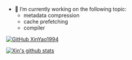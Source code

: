 
<!--
**XinYao1994/XinYao1994** is a ✨ _special_ ✨ repository because its `README.md` (this file) appears on your GitHub profile.

Here are some ideas to get you started:

- 🔭 I’m currently working on ...
- 🌱 I’m currently learning ...
- 👯 I’m looking to collaborate on ...
- 🤔 I’m looking for help with ...
- 💬 Ask me about ...
- 📫 How to reach me: ...
- 😄 Pronouns: ...
- ⚡ Fun fact: ...
-->

- 🔭 I’m currently working on the following topic:
   -  metadata compression  
   -  cache prefetching
   -  compiler  

[![GitHub XinYao1994](https://img.shields.io/github/followers/XinYao1994?label=follow&style=social)](https://github.com/XinYao1994)  

[![Xin's github stats](https://github-readme-stats.vercel.app/api?username=XinYao1994&show_icons=true)](https://github.com/XinYao1994/github-readme-stats)  



